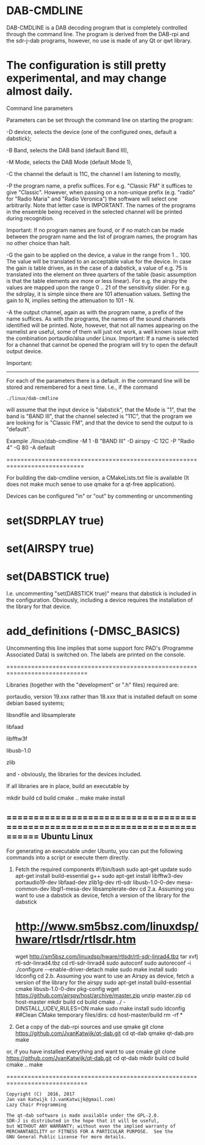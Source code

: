 
DAB-CMDLINE
========================================================================

DAB-CMDLINE is a DAB decoding program that is completely controlled
through the command line.
The program is derived from the DAB-rpi and the sdr-j-dab programs,
however, no use is made of any Qt or qwt library.

The configuration is still pretty experimental, and may change almost daily.
============================================================================
Command line parameters

Parameters can be set through the command line on starting the program:

-D device, selects the device (one of the configured ones, default a dabstick);

-B Band, selects the DAB band (default Band III),

-M Mode, selects the DAB Mode (default Mode 1),

-C the channel the default is 11C, the channel I am listening to mostly,

-P the program name, a prefix suffices. For e.g. "Classic FM" it suffices to give "Classic". However, when passing on a non-unique prefix (e.g. "radio" for "Radio Maria" and "Radio Veronica") the software will select one arbitrarily. Note that letter case is IMPORTANT. The names of the programs in the ensemble being received in the selected channel will be printed during recognition.

Important: If no program names are found, or if no match can be made between the
program name and the list of program names, the program has no other choice than halt.

-G the gain to be applied on the device, a value in the range from 1 .. 100.
The value will be translated to an acceptable value for the device.
In case the gain is
table driven, as in the case of a dabstick, a value of e.g. 75 is translated
into the element on three quarters of the table (basic assumption is that the
table elements are more or less linear). For e.g. the airspy the values are mapped upon the range 0 .. 21 of the sensitivity slider.
For e.g. the sdrplay, it is simple since there are 101 attenuation values.
Setting the gain to N, implies setting the attenuation to 101 - N.

-A the output channel, again as with the program name, a prefix of the name suffices. As with the programs, the names of the sound channels identified will be printed. Note, however, that not all names appearing on the namelist are useful,
some of them will just not work, a well known  issue with the combination portaudio/alsa under Linux. 
Important: If a name is selected for a channel that cannot be opened the program will try to open the default output device.

Important:
_________

For each of the parameters there is a default.
in the command line will be stored and remembered for a next time.
I.e., if the command

	./linux/dab-cmdline
will assume that the input device is "dabstick", that the Mode is "1",
that the band is "BAND III", that the channel selected is "11C",
that the program we are looking for is "Classic FM", and that the
device to send the output to is "default".

Example
	./linux/dab-cmdline -M 1 -B "BAND III"  -D airspy -C 12C -P "Radio 4" -G 80 -A default
	
============================================================================

For building the dab-cmdline version, a CMakeLists.txt file is available
(It does not make much sense to use qmake for a qt-free application).

Devices can be configured "in" or "out" by commenting or uncommenting

#	set(SDRPLAY true)
#	set(AIRSPY true)
#	set(DABSTICK true)

I.e. uncommenting "set(DABSTICK true)" means that dabstick is included in the configuration. Obviously, including a device requires the installation of the library for that device.

#	add_definitions (-DMSC_BASICS)

Uncommenting this line implies that some support forc PAD's (Programme Associated Data) is switched on. The labels are printed on the console.

=============================================================================

Libraries (together with the "development" or ".h" files) required are:

portaudio, version 19.xxx rather than 18.xxx that is
installed default on some debian based systems;

libsndfile and  libsamplerate

libfaad

libfftw3f

libusb-1.0

zlib

and - obviously, the libraries for the devices included.

If all libraries are in place, build an executable by

mkdir build
cd build
cmake ..
make
make install

============================================================================
Ubuntu Linux
---
For generating an executable under Ubuntu, you can put the following
commands into a script or execute them directly.

1. Fetch the required components
   #!/bin/bash
   sudo apt-get update
   sudo apt-get install build-essential g++
   sudo apt-get install libfftw3-dev portaudio19-dev  libfaad-dev zlib1g-dev rtl-sdr libusb-1.0-0-dev mesa-common-dev libgl1-mesa-dev libsamplerate-dev
   cd
2.a.  Assuming you want to use a dabstick as device,
   fetch a version of the library for the dabstick
   # http://www.sm5bsz.com/linuxdsp/hware/rtlsdr/rtlsdr.htm
   wget http://sm5bsz.com/linuxdsp/hware/rtlsdr/rtl-sdr-linrad4.tbz
   tar xvfj rtl-sdr-linrad4.tbz 
   cd rtl-sdr-linrad4
   sudo autoconf
   sudo autoreconf -i
   ./configure --enable-driver-detach
   make
   sudo make install
   sudo ldconfig
   cd
2.b. Assuming you want to use an Airspy as device,
   fetch a version of the library for the airspy
   sudo apt-get install build-essential cmake libusb-1.0-0-dev pkg-config
   wget https://github.com/airspy/host/archive/master.zip
   unzip master.zip
   cd host-master
   mkdir build
   cd build
   cmake ../ -DINSTALL_UDEV_RULES=ON
   make
   sudo make install
   sudo ldconfig
##Clean CMake temporary files/dirs:
   cd host-master/build
   rm -rf *

3. Get a copy of the dab-rpi sources and use qmake
   git clone https://github.com/JvanKatwijk/qt-dab.git
   cd qt-dab
   qmake qt-dab.pro
   make

or, if you have installed everything and want to use cmake
   git clone https://github.com/JvanKatwijk/qt-dab.git
   cd qt-dab
   mkdir build
   cd build
   cmake ..
   make

=============================================================================


	Copyright (C)  2016, 2017
	Jan van Katwijk (J.vanKatwijk@gmail.com)
	Lazy Chair Programming

	The qt-dab software is made available under the GPL-2.0.
	SDR-J is distributed in the hope that it will be useful,
	but WITHOUT ANY WARRANTY; without even the implied warranty of
	MERCHANTABILITY or FITNESS FOR A PARTICULAR PURPOSE.  See the
	GNU General Public License for more details.


